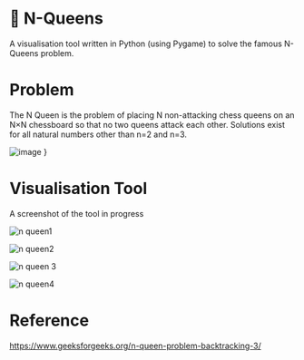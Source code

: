 
# 👑 N-Queens
A visualisation tool written in Python (using Pygame) to solve the famous N-Queens problem.

# Problem
The N Queen is the problem of placing N non-attacking chess queens on an N×N chessboard so that no two queens attack each other. Solutions exist for all natural numbers other than n=2 and n=3.

![image](https://github.com/AyaFergany/N-Queens-Problem/assets/91394241/207263e9-edcd-42de-93f3-fdcb84d8cbff)
 }
# Visualisation Tool
A screenshot of the tool in progress

![n queen1](https://github.com/AyaFergany/N-Queens-Problem/assets/91394241/ca7b0806-d6cf-41d1-b3f8-fa7b393de63b)

![n queen2](https://github.com/AyaFergany/N-Queens-Problem/assets/91394241/6b7eb826-6755-4aea-bdd8-b1cb62c9d993)

![n queen 3](https://github.com/AyaFergany/N-Queens-Problem/assets/91394241/6541729f-6fa8-4b26-8841-79b8ed8a1142)

![n queen4](https://github.com/AyaFergany/N-Queens-Problem/assets/91394241/c0b64dc8-5aee-4cac-b42b-30b2a2552ec3)

# Reference
https://www.geeksforgeeks.org/n-queen-problem-backtracking-3/
